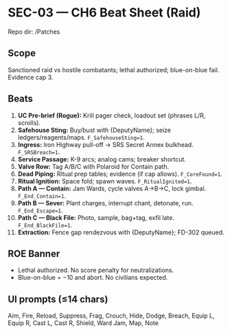 # SEC-03 — CH6 Beat Sheet (Raid)
Repo dir: /Patches

## Scope
Sanctioned raid vs hostile combatants; lethal authorized; blue-on-blue fail. Evidence cap 3.

## Beats
1) **UC Pre-brief (Rogue):** Krill pager check, loadout set (phrases L/R, scrolls).  
2) **Safehouse Sting:** Buy/bust with {DeputyName}; seize ledgers/reagents/maps. `F_SafehouseSting=1`.  
3) **Ingress:** Iron Highway pull-off → SRS Secret Annex bulkhead. `F_SRSBreach=1`.  
4) **Service Passage:** K-9 arcs; analog cams; breaker shortcut.  
5) **Valve Row:** Tag A/B/C with Polaroid for Contain path.  
6) **Dead Piping:** Ritual prep tables; evidence (if cap allows). `F_CoreFound=1`.  
7) **Ritual Ignition:** Space fold; spawn waves. `F_RitualIgnited=1`.  
8) **Path A — Contain:** Jam Wards, cycle valves A→B→C, lock gimbal. `F_End_Contain=1`.  
9) **Path B — Sever:** Plant charges, interrupt chant, detonate, run. `F_End_Escape=1`.  
10) **Path C — Black File:** Photo, sample, bag+tag, exfil late. `F_End_BlackFile=1`.  
11) **Extraction:** Fence gap rendezvous with {DeputyName}; FD-302 queued.

## ROE Banner
- Lethal authorized. No score penalty for neutralizations.  
- Blue-on-blue = −10 and abort. No civilians expected.

## UI prompts (≤14 chars)
Aim, Fire, Reload, Suppress, Frag, Crouch, Hide, Dodge, Breach, Equip L, Equip R, Cast L, Cast R, Shield, Ward Jam, Map, Note
